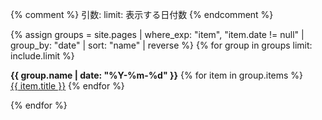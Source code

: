 {% comment %}
  引数:
    limit: 表示する日付数
{% endcomment %}

{% assign groups = site.pages | where_exp: "item", "item.date != null" | group_by: "date" | sort: "name" | reverse %}
{% for group in groups limit: include.limit %}
<p>
  <strong>{{ group.name | date: "%Y-%m-%d" }}</strong>
  {% for item in group.items %}
    <br><a href="{{ item.url }}">{{ item.title }}</a>
  {% endfor %}
</p>
{% endfor %}
